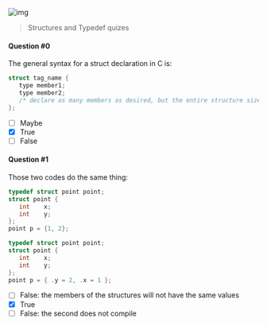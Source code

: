 ![img](https://assets.imaginablefutures.com/media/images/ALX_Logo.max-200x150.png)
> Structures and Typedef quizes

#### Question #0
The general syntax for a struct declaration in C is:
```c
struct tag_name {
   type member1;
   type member2;
   /* declare as many members as desired, but the entire structure size must be known to the compiler. */
};
```
* [ ] Maybe
* [X] True
* [ ] False

#### Question #1
Those two codes do the same thing:
```c
typedef struct point point;
struct point {
   int    x;
   int    y;
};
point p = {1, 2};
```
```c
typedef struct point point;
struct point {
   int    x;
   int    y;
};
point p = { .y = 2, .x = 1 };
```
* [ ] False: the members of the structures will not have the same values
* [X] True
* [ ] False: the second does not compile
